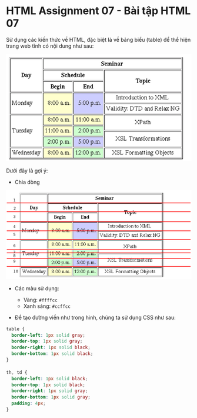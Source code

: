 # HTML Assignment 07 - Bài tập HTML 07

Sử dụng các kiến thức về HTML, đặc biệt là về bảng biểu (table) để thể hiện trang web tĩnh có nội dung như sau:

![](./images/result-06.png)

Dưới đây là gợi ý: 

- Chia dòng

![](./images/result-06-hint.png)

- Các màu sử dụng: 

    + Vàng: `#ffffcc`
    + Xanh sáng: `#ccffcc`

- Để tạo đường viền như trong hình, chúng ta sử dụng CSS như sau:

```CSS
table {
  border-left: 1px solid gray;
  border-top: 1px solid gray;
  border-right: 1px solid black;
  border-bottom: 1px solid black;
}

th, td {
  border-left: 1px solid black;
  border-top: 1px solid black;
  border-right: 1px solid gray;
  border-bottom: 1px solid gray;
  padding: 4px;
}
```